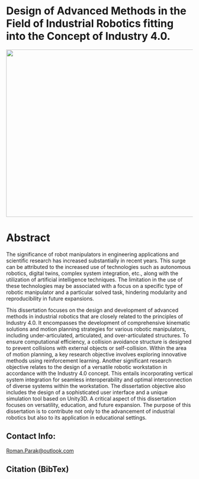 # Design of Advanced Methods in the Field of Industrial Robotics fitting into the Concept of Industry 4.0.

<p align="center">
  <img src=https://github.com/rparak/PhD_Thesis/blob/main/images/image.png width="700" height="450">
</p>

# Abstract

The significance of robot manipulators in engineering applications and scientific research has increased substantially in recent years. This surge can be attributed to the increased use of technologies such as autonomous robotics, digital twins, complex system integration, etc., along with the utilization of artificial intelligence techniques. The limitation in the use of these technologies may be associated with a focus on a specific type of robotic manipulator and a particular solved task, hindering modularity and reproducibility in future expansions.

This dissertation focuses on the design and development of advanced methods in industrial robotics that are closely related to the principles of Industry 4.0. It encompasses the development of comprehensive kinematic solutions and motion planning strategies for various robotic manipulators, including under-articulated, articulated, and over-articulated structures. To ensure computational efficiency, a collision avoidance structure is designed to prevent collisions with external objects or self-collision. Within the area of motion planning, a key research objective involves exploring innovative methods using reinforcement learning. Another significant research objective relates to the design of a versatile robotic workstation in accordance with the Industry 4.0 concept. This entails incorporating vertical system integration for seamless interoperability and optimal interconnection of diverse systems within the workstation. The dissertation objective also includes the design of a sophisticated user interface and a unique simulation tool based on Unity3D. A critical aspect of this dissertation focuses on versatility, education, and future expansion. The purpose of this dissertation is to contribute not only to the advancement of industrial robotics but also to its application in educational settings.

## Contact Info:
Roman.Parak@outlook.com

## Citation (BibTex)


